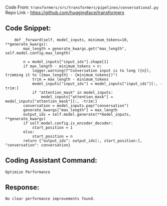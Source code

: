 Code From: `transformers/src/transformers/pipelines/conversational.py` 
Repo Link - https://github.com/huggingface/transformers



## Code Snippet:

```
    def _forward(self, model_inputs, minimum_tokens=10, **generate_kwargs):
        max_length = generate_kwargs.get("max_length", self.model.config.max_length)

        n = model_inputs["input_ids"].shape[1]
        if max_length - minimum_tokens < n:
            logger.warning(f"Conversation input is to long ({n}), trimming it to ({max_length} - {minimum_tokens})")
            trim = max_length - minimum_tokens
            model_inputs["input_ids"] = model_inputs["input_ids"][:, -trim:]
            if "attention_mask" in model_inputs:
                model_inputs["attention_mask"] = model_inputs["attention_mask"][:, -trim:]
        conversation = model_inputs.pop("conversation")
        generate_kwargs["max_length"] = max_length
        output_ids = self.model.generate(**model_inputs, **generate_kwargs)
        if self.model.config.is_encoder_decoder:
            start_position = 1
        else:
            start_position = n
        return {"output_ids": output_ids[:, start_position:], "conversation": conversation}
```

## Coding Assistant Command: 

`Optimize Performance`

## Response:

```
No clear performance improvements found.
```
